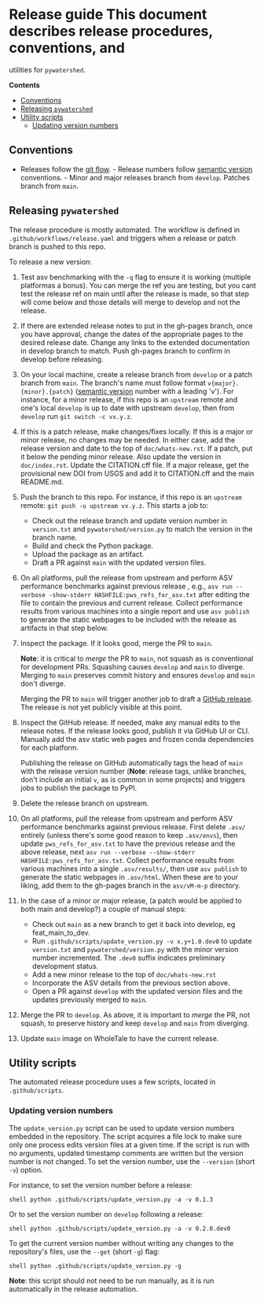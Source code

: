 # Release guide This document describes release procedures, conventions, and
utilities for `pywatershed`.

<!-- START doctoc generated TOC please keep comment here to allow auto update -->
<!-- DON'T EDIT THIS SECTION, INSTEAD RE-RUN doctoc TO UPDATE -->
**Contents**

- [Conventions](#conventions)
- [Releasing `pywatershed`](#releasing-pywatershed)
- [Utility scripts](#utility-scripts)
  - [Updating version numbers](#updating-version-numbers)

<!-- END doctoc generated TOC please keep comment here to allow auto update -->

## Conventions

- Releases follow the [git
  flow](https://nvie.com/posts/a-successful-git-branching-model/).  - Release
  numbers follow [semantic version](https://semver.org/) conventions.  - Minor
  and major releases branch from `develop`. Patches branch from `main`.

## Releasing `pywatershed`

The release procedure is mostly automated. The workflow is defined in
`.github/workflows/release.yaml` and triggers when a release or patch branch is
pushed to this repo.

To release a new version:

1. Test asv benchmarking with the `-q` flag to ensure it is working (multiple
   platformas a bonus). You can merge the ref you are testing, but you cant
   test the release ref on main until after the release is made, so that step
   will come below and those details will merge to develop and not the
   release.

1. If there are extended release notes to put in the gh-pages branch, once
   you have approval, change the dates of the appropriate pages to the
   desired release date. Change any links to the extended documentation in
   develop branch to match. Push gh-pages branch to confirm in develop before
   releasing.

1. On your local machine, create a release branch from `develop` or a patch
   branch from `main`.  The branch's name must follow format
   `v{major}.{minor}.{patch}` ([semantic version](https://semver.org/) number
   with a leading 'v'). For instance, for a minor release, if this repo is an
   `upstream` remote and one's local `develop` is up to date with upstream
   `develop`, then from `develop` run `git switch -c vx.y.z`. 

1. If this is a patch release, make changes/fixes locally. If this is a major or
   minor release, no changes may be needed. In either case, add the release version
   and date to the top of `doc/whats-new.rst`. If a patch, put it below the
   pending minor release. Also update the version in `doc/index.rst`. Update the
   CITATION.cff file. If a major release, get the provisional new DOI from USGS
   and add it to CITATION.cff and the main README.md.

1. Push the branch to this repo. For instance, if this repo is an `upstream`
   remote: `git push -u upstream vx.y.z`. This starts a job to:
    - Check out the release branch and update version number in `version.txt` and
      `pywatershed/version.py` to match the version in the branch name.
    - Build and check the Python package.
    - Upload the package as an artifact.
    - Draft a PR against `main` with the updated version files.

1. On all platforms, pull the release from upstream and perform ASV performance
   benchmarks against previous release , e.g., ```asv run --verbose
   -show-stderr HASHFILE:pws_refs_for_asv.txt``` after editing the file to
   contain the previous and current release. Collect performance results from
   various machines into a single report and use `asv publish` to generate
   the static webpages to be included with the release as artifacts in that
   step below.

1. Inspect the package. If it looks good, merge the PR to `main`.

   **Note**: it is critical to *merge* the PR to `main`, not squash as is
   conventional for development PRs. Squashing causes `develop` and `main` to
   diverge. Merging to `main` preserves commit history and ensures `develop`
   and `main` don't diverge.

   Merging the PR to `main` will trigger another job to draft a [GitHub
   release](https://github.com/EC-USGS/pywatershed/releases). The release is
   not yet publicly visible at this point.

1. Inspect the GitHub release. If needed, make any manual edits to the release
   notes. If the release looks good, publish it via GitHub UI or CLI. Manually
   add the asv static web pages and frozen conda dependencies for each platform.

   Publishing the release on GitHub automatically tags the head of `main` with
   the release version number (**Note**: release tags, unlike branches, don't
   include an initial `v`, as is common in some projects) and triggers jobs to
   publish the package to PyPI.

1. Delete the release branch on upstream.

1. On all platforms, pull the release from upstream and perform ASV performance
   benchmarks against previous release. First delete `.asv/` entirely (unless
   there's some good reason to keep `.asv/envs`), then update
   `pws_refs_for_asv.txt` to have the previous release and the above release,
   next `asv run --verbose --show-stderr HASHFILE:pws_refs_for_asv.txt`. Collect
   performance results from various machines into a single `.asv/results/`, then
   use `asv publish` to generate the static webpages in `.asv/html`. When these
   are to your liking, add them to the gh-pages branch in the `asv/vM-m-p`
   directory.

1. In the case of a minor or major release,  (a patch would be applied to both
   main and develop?) a couple of manual steps:
   - Check out `main` as a new branch to get it back into develop,
     eg feat_main_to_dev.
   - Run `.github/scripts/update_version.py -v x.y+1.0.dev0` to update
     `version.txt` and `pywatershed/version.py` with the minor version number
     incremented. The `.dev0` suffix indicates preliminary development status.
   - Add a new minor release to the top of `doc/whats-new.rst`
   - Incorporate the ASV details from the previous section above.
   - Open a PR against `develop` with the updated version files and the
     updates previously merged to `main`.

1. Merge the PR to `develop`. As above, it is important to *merge* the PR, not
   squash, to preserve history and keep `develop` and `main` from diverging.

1. Update `main` image on WholeTale to have the current release.


## Utility scripts

The automated release procedure uses a few scripts, located in
`.github/scripts`.

### Updating version numbers

The `update_version.py` script can be used to update version numbers embedded in
the repository. The script acquires a file lock to make sure only one process
edits version files at a given time. If the script is run with no arguments,
updated timestamp comments are written but the version number is not changed. To
set the version number, use the `--version` (short `-v`) option.

For instance, to set the version number before a release:

```shell python .github/scripts/update_version.py -a -v 0.1.3 ```

Or to set the version number on `develop` following a release:

```shell python .github/scripts/update_version.py -a -v 0.2.0.dev0 ```

To get the current version number without writing any changes to the
repository's files, use the `--get` (short `-g`) flag:

```shell python .github/scripts/update_version.py -g ```

**Note**: this script should not need to be run manually, as it is run automatically in the release automation.
